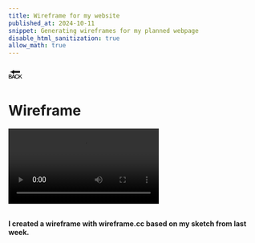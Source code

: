 ```yaml
---
title: Wireframe for my website
published_at: 2024-10-11
snippet: Generating wireframes for my planned webpage
disable_html_sanitization: true
allow_math: true
---
```



<a href="https://julienoh000-dms1-blog-83.deno.dev/" style="text-decoration: none; color: black;"><span style="font-size: 30px;">🔙</span></a>


# Wireframe

<video controls>
  <source src="wf1.mp4" type="video/mp4">

</video>
<br>
<br>

**I created a wireframe with wireframe.cc based on my sketch from last week.**

<br>

